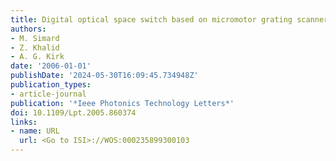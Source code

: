 ```yaml
---
title: Digital optical space switch based on micromotor grating scanners
authors:
- M. Simard
- Z. Khalid
- A. G. Kirk
date: '2006-01-01'
publishDate: '2024-05-30T16:09:45.734948Z'
publication_types:
- article-journal
publication: '*Ieee Photonics Technology Letters*'
doi: 10.1109/Lpt.2005.860374
links:
- name: URL
  url: <Go to ISI>://WOS:000235899300103
---
```

